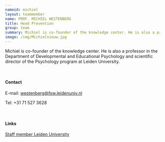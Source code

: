 ```yaml
---
nameid: michiel
layout: teammember
name: PROF. MICHIEL WESTENBERG
title: Head Prevention
group: team
summary: Michiel is co-founder of the knowledge center. He is also a professor in the Department of Developmental and Educational Psychology at Leiden University.
image: /img/Michielnieuw.jpg
---
```


Michiel is co-founder of the knowledge center. He is also a professor in the Department of Developmental and Educational Psychology and scientific director of the Psychology program at Leiden University.

<br>

#### Contact

E-mail: westenberg@fsw.leidenuniv.nl

Tel: +31 71 527 3628

<br>

#### Links
[Staff member Leiden University](https://www.universiteitleiden.nl/en/staffmembers/michiel-westenberg#tab-1)
<br>



